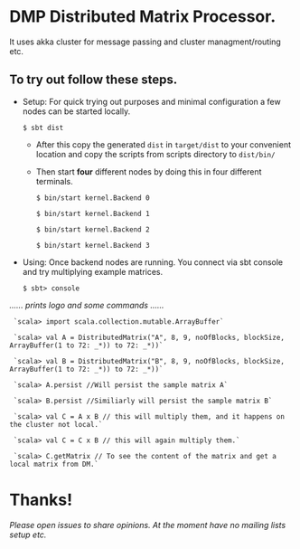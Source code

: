 # DMP Distributed Matrix Processor.

 It uses akka cluster for message passing and cluster managment/routing etc.

## To try out follow these steps.

* Setup: For quick trying out purposes and minimal configuration a few nodes can be started locally.

    `$ sbt dist`

   * After this copy the generated `dist` in `target/dist` to your convenient location and
   copy the scripts from scripts directory to `dist/bin/`

   * Then start **four** different nodes by doing this in four different terminals.

     `$ bin/start kernel.Backend 0`

     `$ bin/start kernel.Backend 1`

     `$ bin/start kernel.Backend 2`

     `$ bin/start kernel.Backend 3`


* Using:  Once backend nodes are running. You connect via sbt console and try multiplying example matrices.

     `$ sbt> console`


_...... prints logo and some commands ......_

     `scala> import scala.collection.mutable.ArrayBuffer`

     `scala> val A = DistributedMatrix("A", 8, 9, noOfBlocks, blockSize, ArrayBuffer(1 to 72: _*)) to 72: _*))`

     `scala> val B = DistributedMatrix("B", 8, 9, noOfBlocks, blockSize, ArrayBuffer(1 to 72: _*)) to 72: _*))`

     `scala> A.persist //Will persist the sample matrix A`

     `scala> B.persist //Similiarly will persist the sample matrix B`

     `scala> val C = A x B // this will multiply them, and it happens on the cluster not local.`

     `scala> val C = C x B // this will again multiply them.`

     `scala> C.getMatrix // To see the content of the matrix and get a local matrix from DM.`


# Thanks!


_Please open issues to share opinions. At the moment have no mailing lists setup etc._
